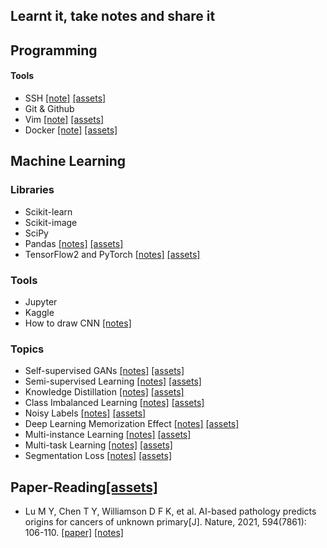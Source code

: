## Learnt it, take notes and share it

## Programming

#### Tools

- SSH [[note]](./learnt/ssh/ssh-notes.md) [[assets]](https://github.com/yuanpinz/learntit/tree/main/learnt/ssh)
- Git & Github
- Vim [[note]](./learnt/vim/vim.md) [[assets]](https://github.com/yuanpinz/learntit/tree/main/learnt/vim)
- Docker [[note]](./learnt/docker/docker.md) [[assets]](https://github.com/yuanpinz/learntit/tree/main/learnt/docker)

## Machine Learning

### Libraries

- Scikit-learn
- Scikit-image
- SciPy
- Pandas [[notes]](./learnt/pandas/pandas.md)  [[assets]](https://github.com/yuanpinz/learntit/tree/main/learnt/pandas)
- TensorFlow2 and PyTorch [[notes]](./learnt/dl-libraries/tf2.md)  [[assets]](https://github.com/yuanpinz/learntit/tree/main/learnt/dl-libraries)

### Tools

- Jupyter
- Kaggle
- How to draw CNN [[notes]](./learnt/ml-tools/draw-cnn.md) 

### Topics

- Self-supervised GANs [[notes]](./learnt/self-supervised-gans/self-supervised-gans.md) [[assets]](https://github.com/yuanpinz/learntit/tree/main/learnt/self-supervised-gans)
- Semi-supervised Learning [[notes]](./learnt/semi-supervised-learning/semi-supervised-learning.md) [[assets]](https://github.com/yuanpinz/learntit/tree/main/learnt/semi-supervised-learning)
- Knowledge Distillation [[notes]](./learnt/knowledge-distillation/knowledge-distillation.md) [[assets]](https://github.com/yuanpinz/learntit/tree/main/learnt/knowledge-distillation)
- Class Imbalanced Learning [[notes]](./learnt/class-imbalanced-learning/class-imbalanced-learning.md) [[assets]](https://github.com/yuanpinz/learntit/tree/main/learnt/class-imbalanced-learning)
- Noisy Labels [[notes]](./learnt/noisy-labels/noisy-labels.md) [[assets]](https://github.com/yuanpinz/learntit/tree/main/learnt/noisy-labels)
- Deep Learning Memorization Effect [[notes]](./learnt/dl-memorization-effect/dl-memorization-effect.md) [[assets]](https://github.com/yuanpinz/learntit/tree/main/learnt/dl-memorization-effect)
- Multi-instance Learning [[notes]](./learnt/multi-instance-learning/multi-instance-learning.md) [[assets]](https://github.com/yuanpinz/learntit/tree/main/learnt/multi-instance-learning)
- Multi-task Learning [[notes]](./learnt/multi-task-learning/multi-task-learning.md) [[assets]](https://github.com/yuanpinz/learntit/tree/main/learnt/multi-task-learning)
- Segmentation Loss [[notes]](./learnt/segmentation-loss/segmentation-loss.md) [[assets]](https://github.com/yuanpinz/learntit/tree/main/learnt/segmentation-loss)

## Paper-Reading[[assets]](https://github.com/yuanpinz/learntit/tree/main/learnt/paper-reading/)

- Lu M Y, Chen T Y, Williamson D F K, et al. AI-based pathology predicts origins for cancers of unknown primary[J]. Nature, 2021, 594(7861): 106-110. [[paper]](https://www.nature.com/articles/s41586-021-03512-4) [[notes]](./learnt/paper-reading/AI-based-pathology-predicts-origins-for-cancers-of-unknown-primary.md) 

